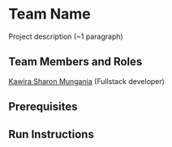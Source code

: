 # Team Name

Project description (~1 paragraph)

## Team Members and Roles

[Kawira Sharon Mungania](https://github.com/KawiraSharon/KawiraSharon-CIS641-HW2-Mungania.git) (Fullstack developer)

## Prerequisites

## Run Instructions
